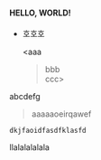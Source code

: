 #### HELLO, WORLD!

- 호호호

  &lt;aaa  
  > bbb  
  > ccc&gt;

abcdefg

> aaaaaoeirqawef

    dkjfaoidfasdfklasfd

llalalalalala
